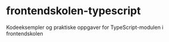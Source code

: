 # frontendskolen-typescript

Kodeeksempler og praktiske oppgaver for TypeScript-modulen i frontendskolen
